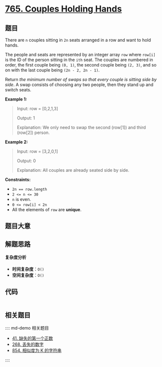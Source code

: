 # [765. Couples Holding Hands](https://leetcode.com/problems/couples-holding-hands/)

## 题目

There are `n` couples sitting in `2n` seats arranged in a row and want to hold
hands.

The people and seats are represented by an integer array `row` where `row[i]`
is the ID of the person sitting in the `ith` seat. The couples are numbered in
order, the first couple being `(0, 1)`, the second couple being `(2, 3)`, and
so on with the last couple being `(2n - 2, 2n - 1)`.

Return _the minimum number of swaps so that every couple is sitting side by
side_. A swap consists of choosing any two people, then they stand up and
switch seats.

**Example 1:**

> Input: row = [0,2,1,3]
>
> Output: 1
>
> Explanation: We only need to swap the second (row[1]) and third (row[2]) person.

**Example 2:**

> Input: row = [3,2,0,1]
>
> Output: 0
>
> Explanation: All couples are already seated side by side.

**Constraints:**

- `2n == row.length`
- `2 <= n <= 30`
- `n` is even.
- `0 <= row[i] < 2n`
- All the elements of `row` are **unique**.

## 题目大意

## 解题思路

#### 复杂度分析

- **时间复杂度**：`O()`
- **空间复杂度**：`O()`

## 代码

```javascript

```

## 相关题目

:::: md-demo 相关题目

- [41. 缺失的第一个正数](./0041.md)
- [268. 丢失的数字](https://leetcode.com/problems/missing-number)
- [854. 相似度为 K 的字符串](https://leetcode.com/problems/k-similar-strings)

::::
